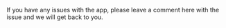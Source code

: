If you have any issues with the app, please leave a comment here with the issue and we will get back to you.
